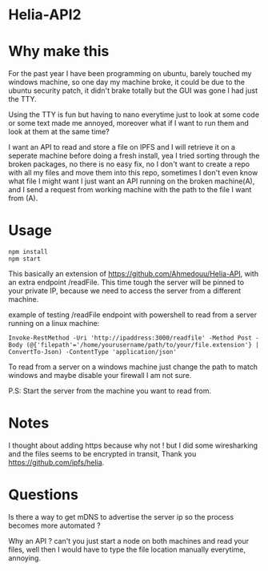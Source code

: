 # Helia-API2


# Why make this

For the past year I have been programming on ubuntu, barely touched my windows machine, so one day my machine broke, it could be due to the ubuntu security patch, it didn't brake totally but the GUI was gone I had just the TTY.

Using the TTY is fun but having to nano everytime just to look at some code or some text made me annoyed, moreover what if I want to run them and look at them at the same time?

I want an API to read and store a file on IPFS and I will retrieve it on a seperate machine before doing a fresh install, yea I tried sorting through the broken packages, no there is no easy fix, no I don't want to create a repo with all my files and move them into this repo, sometimes I don't even know what file I might want I just want an API running on the broken machine(A), and I send a request from working machine with the path to the file I want from (A).

# Usage 
```
npm install
npm start
```
This basically an extension of https://github.com/Ahmedouu/Helia-API, with an extra endpoint /readFile. 
This time tough the server will be pinned to your private IP, because we need to access the server from a different machine.

example of testing /readFile endpoint with powershell to read from a server running on a linux machine:

```
Invoke-RestMethod -Uri 'http://ipaddress:3000/readfile' -Method Post -Body (@{'filepath'='/home/yourusername/path/to/your/file.extension'} | ConvertTo-Json) -ContentType 'application/json'
```
To read from a server on a windows machine just change the path to match windows and maybe disable your firewall I am not sure.

P.S: Start the server from the machine you want to read from.

# Notes

I thought about adding https because why not ! but I did some wiresharking and the files seems to be encrypted in transit, Thank you https://github.com/ipfs/helia.

# Questions

Is there a way to get mDNS to advertise the server ip so the process becomes more automated ?

Why an API ? can't you just start a node on both machines and read your files, well then I would have to type the file location manually everytime, annoying.

